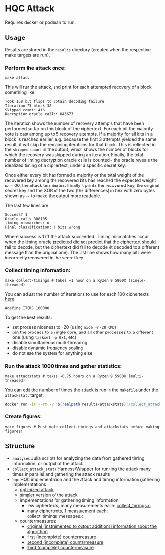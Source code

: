 # HQC Attack

Requires docker or podman to run.

## Usage

Results are stored in the `results` directory (created when the respective make targets are run).

### Perform the attack once:

```
make attack
```

This will run the attack, and print for each attempted recovery of a block something like:

```
Took 158 bit flips to obtain decoding failure
Iteration 73 block 38
Skipped count: 416
Decryption oracle calls: 843673
```

The iteration shows the number of recovery attempts that have been performed so far on this block of the ciphertext.
For each bit the majority vote is cast among up to 5 recovery attempts.
If a majority for all bits in a block is reached earlier, e.g. because the first 3 attempts yielded the same result, it will skip the remaining iterations for that block. This is reflected in the `skipped count` in the output, which shows the number of blocks for which the recovery was skipped during an iteration.
Finally, the total number of timing decryption oracle calls is counted - the oracle reveals the idealized timing of a ciphertext, under a specific secret key.

Once either every bit has formed a majority or the total weight of the recovered key among the recovered bits has reached the expected weight $\omega = 66$, the attack terminates.
Finally it prints the recovered key, the original secret key and the XOR of the two (the differences) in hex with zero bytes shown as `--` to make the output more readable.

The last few lines are:

```
Success? 1
Oracle calls 888105
Timing mismatches: 0
Final classification: 0 bits wrong
```

Where success is 1 iff the attack succeeded.
Timing mismatches occur when the timing oracle predicted did not predict that the ciphertext should fail to decode, but the ciphertext did fail to decode (it decoded to a different message than the original one).
The last line shows how many bits were incorrectly recovered in the secret key.


### Collect timing information:

```
make collect-timings # takes ~1 hour on a Ryzen 9 5900X (single-threaded)
```

You can adjust the number of iterations to use for each 100 ciphertexts [here](./hqc/nist-release-2021-06-06/Optimized_Implementation/hqc-128/src/collect_timings.c):

```
#define ITERS 100000
```

To get the best results:
- set process niceness to -20 (using `nice -n-20 CMD`)
- pin the process to a single core, and all other processes to a different one (using `taskset -p 0x1`, etc)
- disable simultaneous multi-threading
- disable dynamic frequency scaling
- do not use the system for anything else 

### Run the attack 1000 times and gather statistics:

```
make attackstats # takes ~0.75 hours on a Ryzen 9 5900X (multi-threaded)
```

You can edit the number of times the attack is run in the [`Makefile`](./Makefile) under the `attackstats` target:


```sh
docker run -it --rm -v "$(realpath results/attackstats):/collect_attack_stats/results" --entrypoint=../run.sh hqc-attackstats 1000 # edit this 1000
```

### Create figures:

```
make figures # Must make collect-timings and attackstats before making figures!
```

## Structure

- `analyses`
    Julia scripts for analyzing the data from gathered timing information, or output of the attack
- `collect_attack_stats`
    Harness/Wrapper for running the attack many times in parallel and gathering the attack results
- `hqc`
    HQC implementation and the attack and timing information gathering implementations
    - [optimized attack](hqc/nist-release-2021-06-06/Optimized_Implementation/hqc-128/src/attack_hybrid.c)
    - [simpler version of the attack](hqc/nist-release-2021-06-06/Optimized_Implementation/hqc-128/src/attack_original.c)
    - implementations for gathering timing information
        - few ciphertexts, many measurements each: [collect_timings.c](hqc/nist-release-2021-06-06/Optimized_Implementation/hqc-128/src/collect_timings.c)
        - many ciphertexts, 1  measurement each: [collect_timings_messages.c](hqc/nist-release-2021-06-06/Optimized_Implementation/hqc-128/src/collect_timings_messages.c)
    - countermeasures:
        - [original (instrumented to output additional information about the algorithm)](hqc/nist-release-2021-06-06/Optimized_Implementation/hqc-128/src/vector_original.c)
        - [first (incomplete) countermeasure](hqc/nist-release-2021-06-06/Optimized_Implementation/hqc-128/src/vector_countermeasure_1.c)
        - [second (incomplete) countermeasure](hqc/nist-release-2021-06-06/Optimized_Implementation/hqc-128/src/vector_countermeasure_2.c)
        - [third (complete) countermeasure](hqc/nist-release-2021-06-06/Optimized_Implementation/hqc-128/src/vector_countermeasure_3.c)